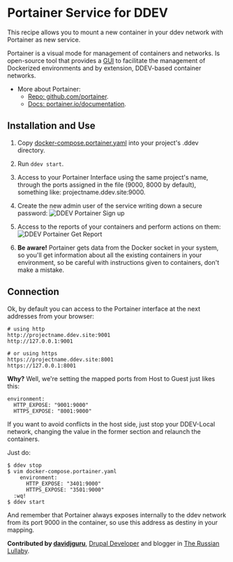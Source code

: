 # Portainer Service for DDEV

This recipe allows you to mount a new container in your ddev network with Portainer as new service.

Portainer is a visual mode for management of containers and networks. Is open-source tool that provides a [GUI](https://en.wikipedia.org/wiki/Graphical_user_interface) to facilitate the management of Dockerized environments and by extension, DDEV-based container networks.

* More about Portainer:
    * [Repo: github.com/portainer](https://github.com/portainer).
    * [Docs: portainer.io/documentation](https://www.portainer.io/documentation/).

## Installation and Use

1. Copy [docker-compose.portainer.yaml](docker-compose.portainer.yaml) into your project's .ddev directory.
2. Run `ddev start`.
3. Access to your Portainer Interface using the same project's name, through the ports assigned in the file (9000, 8000 by default), something like: projectname.ddev.site:9000.
4. Create the new admin user of the service writing down a secure password:
![DDEV Portainer Sign up](images/davidjguru_ddev_portainer_sign_up.png)

5. Access to the reports of your containers and perform actions on them:
![DDEV Portainer Get Report](images/davidjguru_ddev_portainer_get_report.png)

6. **Be aware!** Portainer gets data from the Docker socket in your system, so you'll get information about all the existing containers in your environment, so be careful with instructions given to containers, don't make a mistake.

## Connection

Ok, by default you can access to the Portainer interface at the next addresses from your browser:

```
# using http
http://projectname.ddev.site:9001
http://127.0.0.1:9001

# or using https
https://projectname.ddev.site:8001
https://127.0.0.1:8001
```
**Why?** Well, we're setting the mapped ports from Host to Guest just likes this:   

``` 
environment:
  HTTP_EXPOSE: "9001:9000"
  HTTPS_EXPOSE: "8001:9000"
```

If you want to avoid conflicts in the host side, just stop your DDEV-Local network, changing the value in the former section and relaunch the containers.  

Just do:  

```
$ ddev stop
$ vim docker-compose.portainer.yaml
    environment:
      HTTP_EXPOSE: "3401:9000"
      HTTPS_EXPOSE: "3501:9000"
  :wq!
$ ddev start
```

And remember that Portainer always exposes internally to the ddev network from its port 9000 in the container, so use this address as destiny in your mapping.  

**Contributed by [davidjguru](https://gitlab.com/davidjguru)**, [Drupal Developer](https://www.drupal.org/u/davidjguru) and blogger in [The Russian Lullaby](https://www.therussianlullaby.com/).
